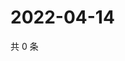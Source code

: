 # 2022-04-14

共 0 条

<!-- BEGIN WEIBO -->
<!-- 最后更新时间 Thu Apr 14 2022 22:12:05 GMT+0800 (China Standard Time) -->

<!-- END WEIBO -->
